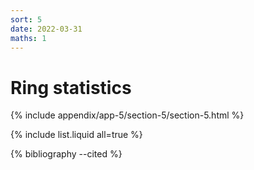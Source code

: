 ```yaml
---
sort: 5
date: 2022-03-31
maths: 1
---
```


# Ring statistics


{% include appendix/app-5/section-5/section-5.html %}

{% include list.liquid all=true %}

{% bibliography --cited %}

